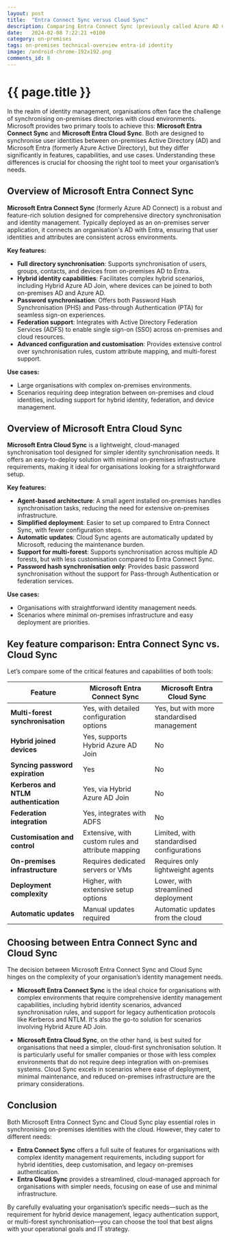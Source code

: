 ```yaml
---
layout: post
title:  "Entra Connect Sync versus Cloud Sync"
description: Comparing Entra Connect Sync (previously called Azure AD Connect) and Entra Cloud Sync. Which one should you use?
date:   2024-02-08 7:22:21 +0100
category: on-premises
tags: on-premises technical-overview entra-id identity
image: /android-chrome-192x192.png
comments_id: 8
---
```

<h1>{{ page.title }}</h1>

In the realm of identity management, organisations often face the challenge of synchronising on-premises directories with cloud environments. Microsoft provides two primary tools to achieve this: **Microsoft Entra Connect Sync** and **Microsoft Entra Cloud Sync**. Both are designed to synchronise user identities between on-premises Active Directory (AD) and Microsoft Entra (formerly Azure Active Directory), but they differ significantly in features, capabilities, and use cases. Understanding these differences is crucial for choosing the right tool to meet your organisation’s needs.

## Overview of Microsoft Entra Connect Sync

**Microsoft Entra Connect Sync** (formerly Azure AD Connect) is a robust and feature-rich solution designed for comprehensive directory synchronisation and identity management. Typically deployed as an on-premises server application, it connects an organisation's AD with Entra, ensuring that user identities and attributes are consistent across environments.

**Key features:**
- **Full directory synchronisation**: Supports synchronisation of users, groups, contacts, and devices from on-premises AD to Entra.
- **Hybrid identity capabilities**: Facilitates complex hybrid scenarios, including Hybrid Azure AD Join, where devices can be joined to both on-premises AD and Azure AD.
- **Password synchronisation**: Offers both Password Hash Synchronisation (PHS) and Pass-through Authentication (PTA) for seamless sign-on experiences.
- **Federation support**: Integrates with Active Directory Federation Services (ADFS) to enable single sign-on (SSO) across on-premises and cloud resources.
- **Advanced configuration and customisation**: Provides extensive control over synchronisation rules, custom attribute mapping, and multi-forest support.

**Use cases:**
- Large organisations with complex on-premises environments.
- Scenarios requiring deep integration between on-premises and cloud identities, including support for hybrid identity, federation, and device management.

## Overview of Microsoft Entra Cloud Sync

**Microsoft Entra Cloud Sync** is a lightweight, cloud-managed synchronisation tool designed for simpler identity synchronisation needs. It offers an easy-to-deploy solution with minimal on-premises infrastructure requirements, making it ideal for organisations looking for a straightforward setup.

**Key features:**
- **Agent-based architecture**: A small agent installed on-premises handles synchronisation tasks, reducing the need for extensive on-premises infrastructure.
- **Simplified deployment**: Easier to set up compared to Entra Connect Sync, with fewer configuration steps.
- **Automatic updates**: Cloud Sync agents are automatically updated by Microsoft, reducing the maintenance burden.
- **Support for multi-forest**: Supports synchronisation across multiple AD forests, but with less customisation compared to Entra Connect Sync.
- **Password hash synchronisation only**: Provides basic password synchronisation without the support for Pass-through Authentication or federation services.

**Use cases:**
- Organisations with straightforward identity management needs.
- Scenarios where minimal on-premises infrastructure and easy deployment are priorities.

## Key feature comparison: Entra Connect Sync vs. Cloud Sync

Let’s compare some of the critical features and capabilities of both tools:

| **Feature**                            | **Microsoft Entra Connect Sync**        | **Microsoft Entra Cloud Sync**             |
|----------------------------------------|-----------------------------------------|--------------------------------------------|
| **Multi-forest synchronisation**       | Yes, with detailed configuration options | Yes, but with more standardised management |
| **Hybrid joined devices**              | Yes, supports Hybrid Azure AD Join      | No                                         |
| **Syncing password expiration**        | Yes                                     | No                                         |
| **Kerberos and NTLM authentication**   | Yes, via Hybrid Azure AD Join           | No                                         |
| **Federation integration**             | Yes, integrates with ADFS               | No                                         |
| **Customisation and control**          | Extensive, with custom rules and attribute mapping | Limited, with standardised configurations  |
| **On-premises infrastructure**         | Requires dedicated servers or VMs       | Requires only lightweight agents           |
| **Deployment complexity**              | Higher, with extensive setup options    | Lower, with streamlined deployment         |
| **Automatic updates**                  | Manual updates required                 | Automatic updates from the cloud           |

## Choosing between Entra Connect Sync and Cloud Sync

The decision between Microsoft Entra Connect Sync and Cloud Sync hinges on the complexity of your organisation’s identity management needs.

- **Microsoft Entra Connect Sync** is the ideal choice for organisations with complex environments that require comprehensive identity management capabilities, including hybrid identity scenarios, advanced synchronisation rules, and support for legacy authentication protocols like Kerberos and NTLM. It's also the go-to solution for scenarios involving Hybrid Azure AD Join.

- **Microsoft Entra Cloud Sync**, on the other hand, is best suited for organisations that need a simpler, cloud-first synchronisation solution. It is particularly useful for smaller companies or those with less complex environments that do not require deep integration with on-premises systems. Cloud Sync excels in scenarios where ease of deployment, minimal maintenance, and reduced on-premises infrastructure are the primary considerations.

## Conclusion

Both Microsoft Entra Connect Sync and Cloud Sync play essential roles in synchronising on-premises identities with the cloud. However, they cater to different needs:

- **Entra Connect Sync** offers a full suite of features for organisations with complex identity management requirements, including support for hybrid identities, deep customisation, and legacy on-premises authentication.
- **Entra Cloud Sync** provides a streamlined, cloud-managed approach for organisations with simpler needs, focusing on ease of use and minimal infrastructure.

By carefully evaluating your organisation’s specific needs—such as the requirement for hybrid device management, legacy authentication support, or multi-forest synchronisation—you can choose the tool that best aligns with your operational goals and IT strategy.
